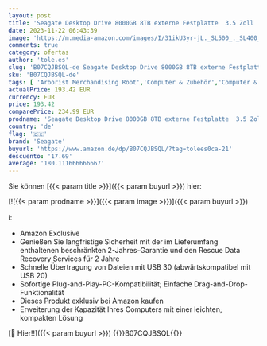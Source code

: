 ```yaml
---
layout: post
title: 'Seagate Desktop Drive 8000GB 8TB externe Festplatte  3.5 Zoll  USB 3.0  PC & Notebook  Xbox & PS4  inkl. 2 Jahre Rescue Service  Modellnr.: STGY8000400'
date: 2023-11-22 06:43:39
image: 'https://m.media-amazon.com/images/I/31ikU3yr-jL._SL500_._SL400_.jpg'
comments: true
category: ofertas
author: 'tole.es'
slug: 'B07CQJBSQL-de Seagate Desktop Drive 8000GB 8TB externe Festplatte 3.5...'
sku: 'B07CQJBSQL-de'
tags: [ 'Arborist Merchandising Root','Computer & Zubehör','Computer & Zubehör: Produkte mit Umwelt-Label','Datenspeicher','Datenspeicher & Netzwerk','Externe Datenspeicher','Externe Festplatten','Externe Speichermedien','Homeoffice-Lösungen','IT-Zubehör','PC','Self Service','Special Features Stores','Stores','a4cbee59-f823-40fe-831a-7de64f655f6f_0','a4cbee59-f823-40fe-831a-7de64f655f6f_1301','a4cbee59-f823-40fe-831a-7de64f655f6f_6301','a4cbee59-f823-40fe-831a-7de64f655f6f_9501','e26659c6-d1cd-45cb-800b-2f9b432b8572_0','e26659c6-d1cd-45cb-800b-2f9b432b8572_4401','e26659c6-d1cd-45cb-800b-2f9b432b8572_7201','seagate','🇩🇪', ]
actualPrice: 193.42 EUR
currency: EUR
price: 193.42
comparePrice: 234.99 EUR
prodname: 'Seagate Desktop Drive 8000GB 8TB externe Festplatte  3.5 Zoll  USB 3.0  PC & Notebook  Xbox & PS4  inkl. 2 Jahre Rescue Service  Modellnr.: STGY8000400'
country: 'de'
flag: '🇩🇪'
brand: 'Seagate'
buyurl: 'https://www.amazon.de/dp/B07CQJBSQL/?tag=tolees0ca-21'
descuento: '17.69'
average: '180.111666666667'
---
```


Sie können [{{< param title >}}]({{< param buyurl >}}) hier:

[![{{< param prodname >}}]({{< param image >}})]({{< param buyurl >}})

ℹ️:

- Amazon Exclusive
- Genießen Sie langfristige Sicherheit mit der im Lieferumfang enthaltenen beschränkten 2-Jahres-Garantie und den Rescue Data Recovery Services für 2 Jahre
- Schnelle Übertragung von Dateien mit USB 30 (abwärtskompatibel mit USB 20)
- Sofortige Plug-and-Play-PC-Kompatibilität; Einfache Drag-and-Drop-Funktionalität
- Dieses Produkt exklusiv bei Amazon kaufen
- Erweiterung der Kapazität Ihres Computers mit einer leichten, kompakten Lösung

[🛒 Hier!!]({{< param buyurl >}})
{{<world>}}B07CQJBSQL{{</world>}}
